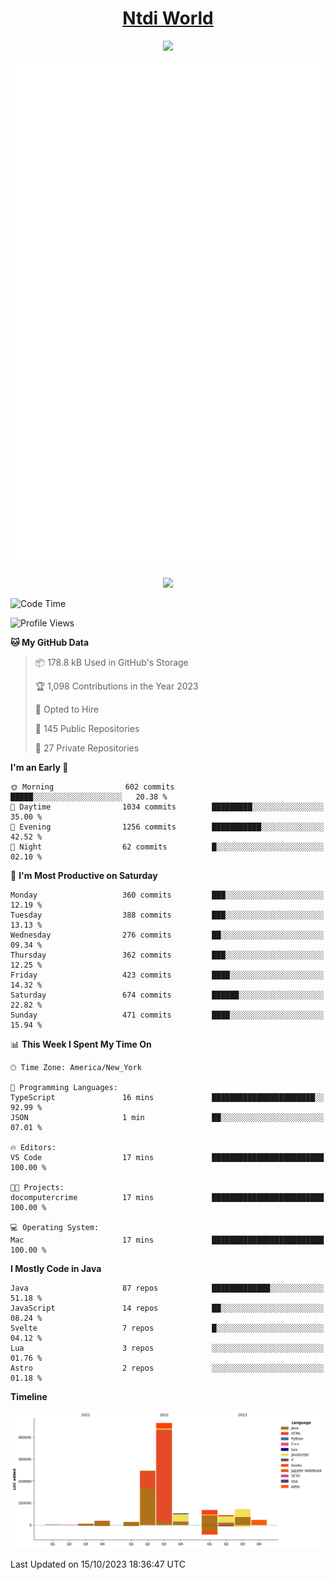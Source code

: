 <h1 align="center"><a href="https://www.ntdi.world">Ntdi World</a></h1>
<p align="center">
  <a href="https://github.com/n-tdi"><img src="https://readme-typing-svg.herokuapp.com?lines=FullStack+Developer;Web+Developer;Open-Source+Enthusiast;Java+Developer;Spigot-API%20Developer;&center=true&width=500&height=50"></a>
</p>

<div align="center">
  <img src="/github-metrics.svg"></img>
  
  <img src="https://komarev.com/ghpvc/?username=n-tdi&color=green"></img>
</div>

<!-- May use later.. idk -->
<!-- <a href="http://www.github.com/n-tdi"><img src="https://github-readme-stats.vercel.app/api?username=n-tdi&show_icons=true&hide=&count_private=true&title_color=0891b2&text_color=ffffff&icon_color=0891b2&bg_color=1c1917&hide_border=true&show_icons=true" alt="n-tdi's GitHub stats" /></a> -->

<!--START_SECTION:waka-->
![Code Time](http://img.shields.io/badge/Code%20Time-295%20hrs%2034%20mins-blue)

![Profile Views](http://img.shields.io/badge/Profile%20Views-3-blue)

**🐱 My GitHub Data** 

> 📦 178.8 kB Used in GitHub's Storage 
 > 
> 🏆 1,098 Contributions in the Year 2023
 > 
> 💼 Opted to Hire
 > 
> 📜 145 Public Repositories 
 > 
> 🔑 27 Private Repositories 
 > 
**I'm an Early 🐤** 

```text
🌞 Morning                602 commits         █████░░░░░░░░░░░░░░░░░░░░   20.38 % 
🌆 Daytime                1034 commits        █████████░░░░░░░░░░░░░░░░   35.00 % 
🌃 Evening                1256 commits        ███████████░░░░░░░░░░░░░░   42.52 % 
🌙 Night                  62 commits          █░░░░░░░░░░░░░░░░░░░░░░░░   02.10 % 
```
📅 **I'm Most Productive on Saturday** 

```text
Monday                   360 commits         ███░░░░░░░░░░░░░░░░░░░░░░   12.19 % 
Tuesday                  388 commits         ███░░░░░░░░░░░░░░░░░░░░░░   13.13 % 
Wednesday                276 commits         ██░░░░░░░░░░░░░░░░░░░░░░░   09.34 % 
Thursday                 362 commits         ███░░░░░░░░░░░░░░░░░░░░░░   12.25 % 
Friday                   423 commits         ████░░░░░░░░░░░░░░░░░░░░░   14.32 % 
Saturday                 674 commits         ██████░░░░░░░░░░░░░░░░░░░   22.82 % 
Sunday                   471 commits         ████░░░░░░░░░░░░░░░░░░░░░   15.94 % 
```


📊 **This Week I Spent My Time On** 

```text
🕑︎ Time Zone: America/New_York

💬 Programming Languages: 
TypeScript               16 mins             ███████████████████████░░   92.99 % 
JSON                     1 min               ██░░░░░░░░░░░░░░░░░░░░░░░   07.01 % 

🔥 Editors: 
VS Code                  17 mins             █████████████████████████   100.00 % 

🐱‍💻 Projects: 
docomputercrime          17 mins             █████████████████████████   100.00 % 

💻 Operating System: 
Mac                      17 mins             █████████████████████████   100.00 % 
```

**I Mostly Code in Java** 

```text
Java                     87 repos            █████████████░░░░░░░░░░░░   51.18 % 
JavaScript               14 repos            ██░░░░░░░░░░░░░░░░░░░░░░░   08.24 % 
Svelte                   7 repos             █░░░░░░░░░░░░░░░░░░░░░░░░   04.12 % 
Lua                      3 repos             ░░░░░░░░░░░░░░░░░░░░░░░░░   01.76 % 
Astro                    2 repos             ░░░░░░░░░░░░░░░░░░░░░░░░░   01.18 % 
```



**Timeline**

![Lines of Code chart](https://raw.githubusercontent.com/n-tdi/n-tdi/main/assets/bar_graph.png)


 Last Updated on 15/10/2023 18:36:47 UTC
<!--END_SECTION:waka-->

